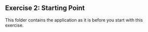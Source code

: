 ## Exercise 2: Starting Point ##

This folder contains the application as it is before you start with this exercise.